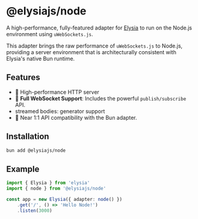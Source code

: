 # @elysiajs/node

A high-performance, fully-featured adapter for [Elysia](https://github.com/elysiajs/elysia) to run on the Node.js environment using `uWebSockets.js`.

This adapter brings the raw performance of `uWebSockets.js` to Node.js, providing a server environment that is architecturally consistent with Elysia's native Bun runtime.

## Features

-   🚀 High-performance HTTP server
-   🔌 **Full WebSocket Support**: Includes the powerful `publish/subscribe` API.
-   streamed bodies: generator support
-   🦊 Near 1:1 API compatibility with the Bun adapter.

## Installation

```bash
bun add @elysiajs/node
```

## Example

```typescript
import { Elysia } from 'elysia'
import { node } from '@elysiajs/node'

const app = new Elysia({ adapter: node() })
	.get('/', () => 'Hello Node!')
	.listen(3000)
```
